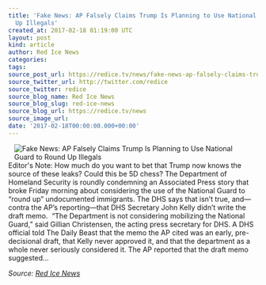 ```yaml
---
title: 'Fake News: AP Falsely Claims Trump Is Planning to Use National Guard to Round
  Up Illegals'
created_at: 2017-02-18 01:19:00 UTC
layout: post
kind: article
author: Red Ice News
categories: 
tags: 
source_post_url: https://redice.tv/news/fake-news-ap-falsely-claims-trump-is-planning-to-use-national-guard-to-round-up-illegals
source_twitter_url: http://twitter.com/redice
source_twitter: redice
source_blog_name: Red Ice News
source_blog_slug: red-ice-news
source_blog_url: https://redice.tv/news
source_image_url: 
date: '2017-02-18T00:00:00.000+00:00'
---
```

<img align="left" hspace="12" alt="Fake News: AP Falsely Claims Trump Is Planning to Use National Guard to Round Up Illegals" src="https://rdice.net/a/c/n/17/02180211-Defensedf.9cd7b47f.jpg"> Editor's Note: How much do you want to bet that Trump now knows the source of these leaks? Could this be 5D chess? The Department of Homeland Security is roundly condemning an Associated Press story that broke Friday morning about considering the use of the National Guard to “round up” undocumented immigrants. The DHS says that isn’t true, and—contra the AP’s reporting—that DHS Secretary John Kelly didn’t write the draft memo.  “The Department is not considering mobilizing the National Guard,” said Gillian Christensen, the acting press secretary for DHS. A DHS official told The Daily Beast that the memo the AP cited was an early, pre-decisional draft, that Kelly never approved it, and that the department as a whole never seriously considered it. The AP reported that the draft memo suggested&#8230;<div class="">
    <i>Source: <a href="https://redice.tv/news">Red Ice News</a></i>
</div>
